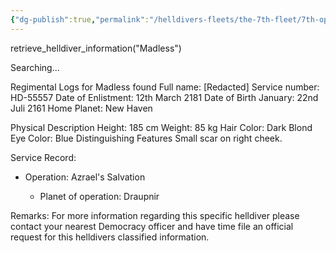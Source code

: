 ```yaml
---
{"dg-publish":true,"permalink":"/helldivers-fleets/the-7th-fleet/7th-operator-files/madless/","tags":["gardenEntry"]}
---
```


retrieve_helldiver_information("Madless") 

Searching... 

Regimental Logs for Madless found 
Full name: [Redacted] 
Service number: HD-55557 
Date of Enlistment: 12th March 2181 
Date of Birth January: 22nd Juli 2161 
Home Planet: New Haven 

Physical Description 
Height: 185 cm 
Weight: 85 kg 
Hair Color: Dark Blond 
Eye Color: Blue 
Distinguishing Features Small scar on right cheek. 

Service Record:

- Operation: Azrael's Salvation
    
    - Planet of operation: Draupnir
    

Remarks: 
For more information regarding this specific helldiver please contact your nearest Democracy officer and have time file an official request for this helldivers classified information.